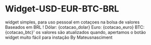 # Widget-USD-EUR-BTC-BRL
widget simples, para uso pessoal em cotaçoes na bolsa de valores Baseados em BRL  !
 Dólar: {cotacao_dolar}
    Euro: {cotacao_euro}
    BTC: {cotacao_btc}'
     os valores são atualizados quando, apertamos o botão
     widget muito fácil para instação
     By Mateusnasciment
